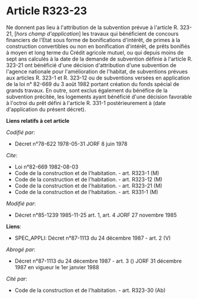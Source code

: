 # Article R323-23

Ne donnent pas lieu à l'attribution de la subvention prévue à l'article R. 323-21, [*hors champ d'application*] les travaux
qui bénéficient de concours financiers de l'Etat sous forme de bonifications d'intérêt, de primes à la construction
convertibles ou non en bonification d'intérêt, de prêts bonifiés à moyen et long terme du Crédit agricole mutuel, ou qui
depuis moins de sept ans calculés à la date de la demande de subvention définie à l'article R. 323-21 ont bénéficié d'une
décision d'attribution d'une subvention de l'agence nationale pour l'amélioration de l'habitat, de subventions prévues aux
articles R. 323-1 et R. 323-12 ou de subventions versées en application de la loi n° 82-669 du 3 août 1982 portant création
du fonds spécial de grands travaux. En outre, sont exclus également du bénéfice de la subvention précitée, les logements
ayant bénéficié d'une décision favorable à l'octroi du prêt défini à l'article R. 331-1 postérieurement à (date d'application
du présent décret).

**Liens relatifs à cet article**

_Codifié par_:

  - Décret n°78-622 1978-05-31 JORF 8 juin 1978

_Cite_:

  - Loi n°82-669 1982-08-03
  - Code de la construction et de l'habitation. - art. R323-1 (M)
  - Code de la construction et de l'habitation. - art. R323-12 (M)
  - Code de la construction et de l'habitation. - art. R323-21 (M)
  - Code de la construction et de l'habitation. - art. R331-1 (M)

_Modifié par_:

  - Décret n°85-1239 1985-11-25 art. 1, art. 4 JORF 27 novembre 1985

**Liens**:

  - SPEC_APPLI: Décret n°87-1113 du 24 décembre 1987 - art. 2 (V)

_Abrogé par_:

  - Décret n°87-1113 du 24 décembre 1987 - art. 3 () JORF 31 décembre 1987 en vigueur le 1er janvier 1988

_Cité par_:

  - Code de la construction et de l'habitation. - art. R323-30 (Ab)
